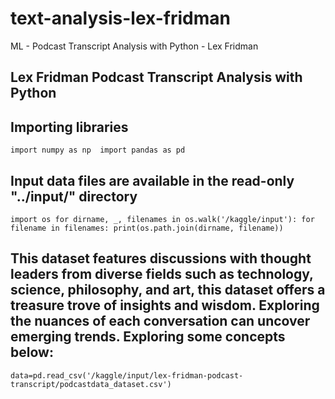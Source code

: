 # text-analysis-lex-fridman
ML - Podcast Transcript Analysis with Python - Lex Fridman 

## Lex Fridman Podcast Transcript Analysis with Python

## Importing libraries
``
import numpy as np 
import pandas as pd 
``
## Input data files are available in the read-only "../input/" directory

``
import os
for dirname, _, filenames in os.walk('/kaggle/input'):
    for filename in filenames:
        print(os.path.join(dirname, filename))
`` 
## This dataset features discussions with thought leaders from diverse fields such as technology, science, philosophy, and art, this dataset offers a treasure trove of insights and wisdom. Exploring the nuances of each conversation can uncover emerging trends. Exploring some concepts below: 
``
data=pd.read_csv('/kaggle/input/lex-fridman-podcast-transcript/podcastdata_dataset.csv')
``
